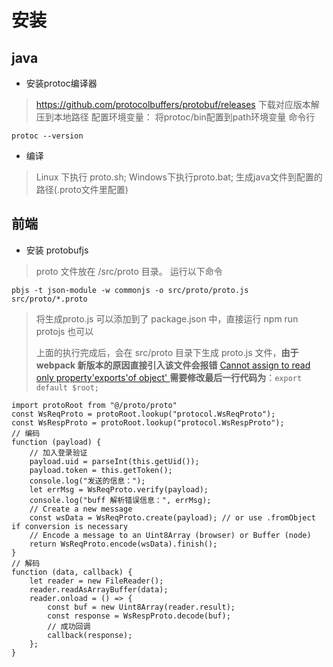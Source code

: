 # 安装

## java 
- 安装protoc编译器
> https://github.com/protocolbuffers/protobuf/releases
> 下载对应版本解压到本地路径
> 配置环境变量：
> 将protoc/bin配置到path环境变量
> 命令行
```
protoc --version 
```

- 编译
> Linux 下执行 proto.sh; Windows下执行proto.bat; 生成java文件到配置的路径(.proto文件里配置)

## 前端
- 安装 protobufjs
> proto 文件放在 /src/proto 目录。
> 运行以下命令
```
pbjs -t json-module -w commonjs -o src/proto/proto.js  src/proto/*.proto 
```
> 将生成proto.js
> 可以添加到了 package.json 中，直接运行 npm run protojs 也可以
>
> 上面的执行完成后，会在 src/proto 目录下生成 proto.js 文件，**由于 webpack 新版本的原因直接引入该文件会报错**
> [](https://github.com/protobufjs/protobuf.js/issues/1216)[Cannot assign to read only property'exports'of object' ](https://github.com/protobufjs/protobuf.js/issues/1216 "Cannot assign to read only property'exports'of object' ")
> **需要修改最后一行代码为**：`export default $root;`


```
import protoRoot from "@/proto/proto"
const WsReqProto = protoRoot.lookup("protocol.WsReqProto");
const WsRespProto = protoRoot.lookup("protocol.WsRespProto");
// 编码
function (payload) {
    // 加入登录验证
    payload.uid = parseInt(this.getUid());
    payload.token = this.getToken();
    console.log("发送的信息：");
    let errMsg = WsReqProto.verify(payload);
    console.log("buff 解析错误信息：", errMsg);
    // Create a new message
    const wsData = WsReqProto.create(payload); // or use .fromObject if conversion is necessary
    // Encode a message to an Uint8Array (browser) or Buffer (node)
    return WsReqProto.encode(wsData).finish();
}
// 解码
function (data, callback) {
    let reader = new FileReader();
    reader.readAsArrayBuffer(data);
    reader.onload = () => {
        const buf = new Uint8Array(reader.result);
        const response = WsRespProto.decode(buf);
        // 成功回调
        callback(response);
    };
}
```